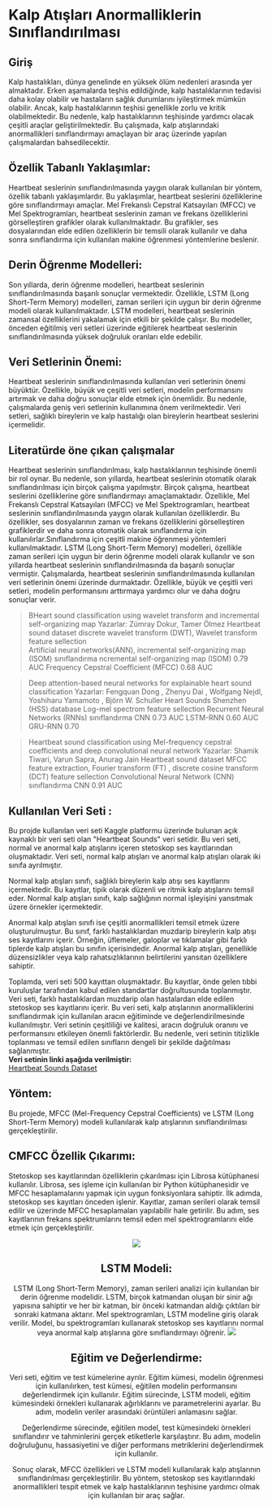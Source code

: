  # Kalp Atışları Anormalliklerin Sınıflandırılması
## Giriş
Kalp hastalıkları, dünya genelinde en yüksek ölüm nedenleri arasında yer almaktadır. Erken aşamalarda teşhis edildiğinde, kalp hastalıklarının tedavisi daha kolay olabilir ve hastaların sağlık durumlarını iyileştirmek mümkün olabilir. Ancak, kalp hastalıklarının teşhisi genellikle zorlu ve kritik olabilmektedir. Bu nedenle, kalp hastalıklarının teşhisinde yardımcı olacak çeşitli araçlar geliştirilmektedir. Bu çalışmada, kalp atışlarındaki anormallikleri sınıflandırmayı amaçlayan bir araç üzerinde yapılan çalışmalardan bahsedilecektir.

## Özellik Tabanlı Yaklaşımlar:
Heartbeat seslerinin sınıflandırılmasında yaygın olarak kullanılan bir yöntem, özellik tabanlı yaklaşımlardır. Bu yaklaşımlar, heartbeat seslerini özelliklerine göre sınıflandırmayı amaçlar. Mel Frekanslı Cepstral Katsayıları (MFCC) ve Mel Spektrogramları, heartbeat seslerinin zaman ve frekans özelliklerini görselleştiren grafikler olarak kullanılmaktadır. Bu grafikler, ses dosyalarından elde edilen özelliklerin bir temsili olarak kullanılır ve daha sonra sınıflandırma için kullanılan makine öğrenmesi yöntemlerine beslenir.
## Derin Öğrenme Modelleri:
Son yıllarda, derin öğrenme modelleri, heartbeat seslerinin sınıflandırılmasında başarılı sonuçlar vermektedir. Özellikle, LSTM (Long Short-Term Memory) modelleri, zaman serileri için uygun bir derin öğrenme modeli olarak kullanılmaktadır. LSTM modelleri, heartbeat seslerinin zamansal özelliklerini yakalamak için etkili bir şekilde çalışır. Bu modeller, önceden eğitilmiş veri setleri üzerinde eğitilerek heartbeat seslerinin sınıflandırılmasında yüksek doğruluk oranları elde edebilir.
## Veri Setlerinin Önemi:
Heartbeat seslerinin sınıflandırılmasında kullanılan veri setlerinin önemi büyüktür. Özellikle, büyük ve çeşitli veri setleri, modelin performansını artırmak ve daha doğru sonuçlar elde etmek için önemlidir. Bu nedenle, çalışmalarda geniş veri setlerinin kullanımına önem verilmektedir. Veri setleri, sağlıklı bireylerin ve kalp hastalığı olan bireylerin heartbeat seslerini içermelidir.
## Literatürde öne çıkan çalışmalar
Heartbeat seslerinin sınıflandırılması, kalp hastalıklarının teşhisinde önemli bir rol oynar. Bu nedenle, son yıllarda, heartbeat seslerinin otomatik olarak sınıflandırılması için birçok çalışma yapılmıştır. Birçok çalışma, heartbeat seslerini özelliklerine göre sınıflandırmayı amaçlamaktadır. Özellikle, Mel Frekanslı Cepstral Katsayıları (MFCC) ve Mel Spektrogramları, heartbeat seslerinin sınıflandırılmasında yaygın olarak kullanılan özelliklerdir. Bu özellikler, ses dosyalarının zaman ve frekans özelliklerini görselleştiren grafiklerdir ve daha sonra otomatik olarak sınıflandırma için kullanılırlar.Sınıflandırma için çeşitli makine öğrenmesi yöntemleri kullanılmaktadır. LSTM (Long Short-Term Memory) modelleri, özellikle zaman serileri için uygun bir derin öğrenme modeli olarak kullanılır ve son yıllarda heartbeat seslerinin sınıflandırılmasında da başarılı sonuçlar vermiştir. Çalışmalarda,  heartbeat seslerinin sınıflandırılmasında kullanılan veri setlerinin önemi üzerinde durmaktadır. Özellikle, büyük ve çeşitli veri setleri, modelin performansını arttırmaya yardımcı olur ve daha doğru sonuçlar verir.

> BHeart sound classification using wavelet transform and incremental self-organizing map
> Yazarlar: Zümray Dokur,  Tamer Ölmez
> Heartbeat sound dataset
> discrete wavelet transform (DWT), Wavelet transform feature sellection                         
> Artificial neural networks(ANN), incremental self-organizing map (ISOM) sınıflandırma
> ncremental self-organizing map (ISOM)  0.79 AUC
> Frequency Cepstral Coefficient (MFCC) 0.68 AUC

> Deep attention-based neural networks for explainable heart sound classification
> Yazarlar: Fengquan Dong , Zhenyu Dai , Wolfgang Nejdl, Yoshiharu Yamamoto , Björn W. Schuller 
> Heart Sounds Shenzhen (HSS) database 
>  Log-mel spectrom feature sellection Recurrent Neural Networks (RNNs) sınıflandırma
>  CNN 0.73 AUC
> LSTM-RNN 0.60 AUC
> GRU-RNN 0.70

> Heartbeat sound classification using Mel-frequency cepstral coefficients and deep convolutional neural network
> Yazarlar: Shamik Tiwari,  Varun Sapra, Anurag Jain
> Heartbeat sound dataset
> MFCC feature extraction, Fourier transform (FT) ,  discrete cosine transform (DCT) feature sellection
> Convolutional Neural Network (CNN) sınıflandırma
> CNN 0.91 AUC  

## Kullanılan Veri Seti :
Bu projde kullanılan veri seti Kaggle platformu üzerinde bulunan açık kaynaklı bir veri seti olan "Heartbeat Sounds" veri setidir. Bu veri seti, normal ve anormal kalp atışlarını içeren stetoskop ses kayıtlarından oluşmaktadır. Veri seti, normal kalp atışları ve anormal kalp atışları olarak iki sınıfa ayrılmıştır.

Normal kalp atışları sınıfı, sağlıklı bireylerin kalp atışı ses kayıtlarını içermektedir. Bu kayıtlar, tipik olarak düzenli ve ritmik kalp atışlarını temsil eder. Normal kalp atışları sınıfı, kalp sağlığının normal işleyişini yansıtmak üzere örnekler içermektedir.

Anormal kalp atışları sınıfı ise çeşitli anormallikleri temsil etmek üzere oluşturulmuştur. Bu sınıf, farklı hastalıklardan muzdarip bireylerin kalp atışı ses kayıtlarını içerir. Örneğin, üflemeler, galoplar ve tıklamalar gibi farklı tiplerde kalp atışları bu sınıfın içerisindedir. Anormal kalp atışları, genellikle düzensizlikler veya kalp rahatsızlıklarının belirtilerini yansıtan özelliklere sahiptir.

Toplamda, veri seti 500 kayıttan oluşmaktadır. Bu kayıtlar, önde gelen tıbbi kuruluşlar tarafından kabul edilen standartlar doğrultusunda toplanmıştır. Veri seti, farklı hastalıklardan muzdarip olan hastalardan elde edilen stetoskop ses kayıtlarını içerir. 
Bu veri seti, kalp atışlarının anormalliklerini sınıflandırmak için kullanılan aracın eğitiminde ve değerlendirilmesinde kullanılmıştır. Veri setinin çeşitliliği ve kalitesi, aracın doğruluk oranını ve performansını etkileyen önemli faktörlerdir. Bu nedenle, veri setinin titizlikle toplanması ve temsil edilen sınıfların dengeli bir şekilde dağıtılması sağlanmıştır.<br> **Veri setinin linki aşağıda verilmiştir:**<br>
<a href = "https://www.kaggle.com/datasets/kinguistics/heartbeat-sounds">Heartbeat Sounds Dataset </a>

## Yöntem:

Bu projede, MFCC (Mel-Frequency Cepstral Coefficients) ve LSTM (Long Short-Term Memory) modeli kullanılarak kalp atışlarının sınıflandırılması gerçekleştirilir.

## CMFCC Özellik Çıkarımı:
Stetoskop ses kayıtlarından özelliklerin çıkarılması için Librosa kütüphanesi kullanılır. Librosa, ses işleme için kullanılan bir Python kütüphanesidir ve MFCC hesaplamalarını yapmak için uygun fonksiyonlara sahiptir.
İlk adımda, stetoskop ses kayıtları önceden işlenir. Kayıtlar, zaman serileri olarak temsil edilir ve üzerinde MFCC hesaplamaları yapılabilir hale getirilir. Bu adım, ses kayıtlarının frekans spektrumlarını temsil eden mel spektrogramlarını elde etmek için gerçekleştirilir. <br>
<div align="center">
	<img src= "https://pub.mdpi-res.com/sensors/sensors-22-01521/article_deploy/html/images/sensors-22-01521-g003-550.jpg?1645001655">
<div>

## LSTM Modeli:
LSTM (Long Short-Term Memory), zaman serileri analizi için kullanılan bir derin öğrenme modelidir. LSTM, birçok katmandan oluşan bir sinir ağı yapısına sahiptir ve her bir katman, bir önceki katmandan aldığı çıktıları bir sonraki katmana aktarır.
Mel spektrogramları, LSTM modeline giriş olarak verilir. Model, bu spektrogramları kullanarak stetoskop ses kayıtlarını normal veya anormal kalp atışlarına göre sınıflandırmayı öğrenir.
<img src="https://upload.wikimedia.org/wikipedia/commons/thumb/9/93/LSTM_Cell.svg/1920px-LSTM_Cell.svg.png">
## Eğitim ve Değerlendirme:
Veri seti, eğitim ve test kümelerine ayrılır. Eğitim kümesi, modelin öğrenmesi için kullanılırken, test kümesi, eğitilen modelin performansını değerlendirmek için kullanılır.
Eğitim sürecinde, LSTM modeli, eğitim kümesindeki örnekleri kullanarak ağırlıklarını ve parametrelerini ayarlar. Bu adım, modelin veriler arasındaki örüntüleri anlamasını sağlar.

Değerlendirme sürecinde, eğitilen model, test kümesindeki örnekleri sınıflandırır ve tahminlerini gerçek etiketlerle karşılaştırır. Bu adım, modelin doğruluğunu, hassasiyetini ve diğer performans metriklerini değerlendirmek için kullanılır.

Sonuç olarak, MFCC özellikleri ve LSTM modeli kullanılarak kalp atışlarının sınıflandırılması gerçekleştirilir. Bu yöntem, stetoskop ses kayıtlarındaki anormallikleri tespit etmek ve kalp hastalıklarının teşhisine yardımcı olmak için kullanılan bir araç sağlar.


